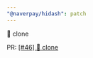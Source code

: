 ```yaml
---
"@naverpay/hidash": patch
---
```


🚀 clone

PR: [[#46] 🚀 clone](https://github.com/NaverPayDev/hidash/pull/148)
